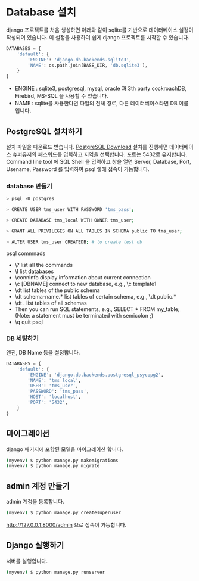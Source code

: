 # Database 설치

django 프로젝트를 처음 생성하면 아래와 같이 sqlite를 기반으로 데이터베이스 설정이 작성되어 있습니다. 이 설정을 사용하여 쉽게 django 프로젝트를 시작할 수 있습니다. 
```python
DATABASES = {
    'default': {
        'ENGINE': 'django.db.backends.sqlite3',
        'NAME': os.path.join(BASE_DIR, 'db.sqlite3'),
    }
}
```
* ENGINE : sqlite3, postgresql, mysql, oracle 과 3th party cockroachDB, Firebird, MS-SQL 을 사용할 수 있습니다. 
* NAME : sqlite를 사용한다면 파일의 전체 경로, 다른 데이터베이스라면 DB 이름 입니다.  



## PostgreSQL 설치하기

설치 파일을 다운로드 받습니다.
[PostgreSQL Download](https://www.enterprisedb.com/downloads/postgres-postgresql-downloads)
설치를 진행하면 데이터베이스 슈퍼유저의 패스워드를 입력하고 지역을 선택합니다. 포트는 5432로 유지합니다.
Command line tool 에 SQL Shell 을 입력하고 창을 열면 Server, Database, Port, Usename, Password 를 입력하여 psql 쉘에 접속이 가능합니다.

### database 만들기

```bash
> psql -U postgres

> CREATE USER tms_user WITH PASSWORD 'tms_pass';

> CREATE DATABASE tms_local WITH OWNER tms_user;

> GRANT ALL PRIVILEGES ON ALL TABLES IN SCHEMA public TO tms_user;

> ALTER USER tms_user CREATEDB; # to create test db
```

psql commnads
* \\? list all the commands
* \\l list databases
* \\conninfo display information about current connection
* \\c \[DBNAME\] connect to new database, e.g., \\c template1
* \\dt list tables of the public schema
* \\dt schema-name.* list tables of certain schema, e.g., \\dt public.*
* \\dt *.* list tables of all schemas
* Then you can run SQL statements, e.g., SELECT * FROM my_table;(Note: a statement must be terminated with semicolon ;)
* \\q quit psql


### DB 세팅하기

엔진, DB Name 등을 설정합니다.

```python
DATABASES = {
    'default': {
        'ENGINE': 'django.db.backends.postgresql_psycopg2',
        'NAME': 'tms_local',
        'USER': 'tms_user',
        'PASSWORD': 'tms_pass',
        'HOST': 'localhost',
        'PORT': '5432',
    }
}
```

## 마이그레이션

django 패키지에 포함된 모델을 마이그레이션 합니다.

```bash
(myvenv) $ python manage.py makemigrations
(myvenv) $ python manage.py migrate
```

## admin 계정 만들기

admin 계정을 등록합니다.

```bash
(myvenv) $ python manage.py createsuperuser
```

http://127.0.0.1:8000/admin 으로 접속이 가능합니다.

## Django 실행하기

서버를 실행합니다.

```bash
(myvenv) $ python manage.py runserver
```
